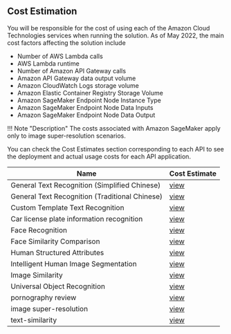 ## Cost Estimation

You will be responsible for the cost of using each of the Amazon Cloud Technologies services when running the solution. As of May 2022, the main cost factors affecting the solution include

- Number of AWS Lambda calls
- AWS Lambda runtime
- Number of Amazon API Gateway calls
- Amazon API Gateway data output volume
- Amazon CloudWatch Logs storage volume
- Amazon Elastic Container Registry Storage Volume
- Amazon SageMaker Endpoint Node Instance Type
- Amazon SageMaker Endpoint Node Data Inputs
- Amazon SageMaker Endpoint Node Data Output

!!! Note "Description"
    The costs associated with Amazon SageMaker apply only to image super-resolution scenarios.

You can check the Cost Estimates section corresponding to each API to see the deployment and actual usage costs for each API application.


| **Name** | **Cost Estimate** |
|--------------|--------------|
|General Text Recognition (Simplified Chinese)|[view](deploy-general-ocr.md#_3)|
|General Text Recognition (Traditional Chinese)|[view](deploy-general-ocr-traditional.md#_3)|
|Custom Template Text Recognition|[view](deploy-custom-ocr.md#_3)|
|Car license plate information recognition|[view](deploy-car-license-plate.md#_3)|
|Face Recognition|[view](deploy-face-detection.md#_3)|
|Face Similarity Comparison|[view](deploy-face-comparison.md#_3)|
|Human Structured Attributes|[view](deploy-human-attribute-recognition.md#_3)|
|Intelligent Human Image Segmentation|[view](deploy-human-image-segmentation.md#_3)|
|Image Similarity|[view](deploy-image-similarity.md#_3)|
|Universal Object Recognition|[view](deploy-object-recognition.md#_3)|
|pornography review|[view](deploy-pornography-detection.md#_3)|
|image super-resolution|[view](deploy-image-super-resolution.md#_3)|
|text-similarity|[view](deploy-text-similarity.md#_3)|

